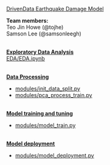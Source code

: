[DrivenData Earthquake Damage Model](https://www.drivendata.org/competitions/57/nepal-earthquake/)

<b>Team members:</b>
<br>Teo Jin Howe (@tojhe)
<br>Samson Lee (@samsonleegh)


<br><b><u> Exploratory Data Analysis </b><u>
  <br>EDA/EDA.ipynb
  
<br><b><u>Data Processing</b></u>
* modules/init_data_split.py
* modules/pca_process_train.py

<br><b><u>Model training and tuning</b></u>
* modules/model_train.py

<br><b><u>Model deployment </b></u>
* modules/model_deployment.py
